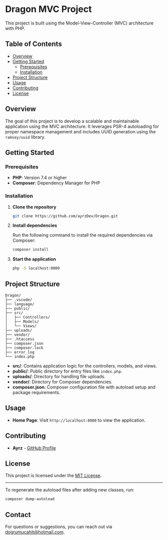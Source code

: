 
# Dragon MVC Project

This project is built using the Model-View-Controller (MVC) architecture with PHP.

## Table of Contents

- [Overview](#overview)
- [Getting Started](#getting-started)
  - [Prerequisites](#prerequisites)
  - [Installation](#installation)
- [Project Structure](#project-structure)
- [Usage](#usage)
- [Contributing](#contributing)
- [License](#license)

## Overview

The goal of this project is to develop a scalable and maintainable application using the MVC architecture. It leverages PSR-4 autoloading for proper namespace management and includes UUID generation using the `ramsey/uuid` library.

## Getting Started

### Prerequisites

- **PHP**: Version 7.4 or higher
- **Composer**: Dependency Manager for PHP

### Installation

1. **Clone the repository**

   ```bash
   git clone https://github.com/ayrzDev/Dragon.git
   ```

2. **Install dependencies**

   Run the following command to install the required dependencies via Composer:

   ```bash
   composer install
   ```

3. **Start the application**

   ```bash
   php -S localhost:8000
   ```

## Project Structure

```
Dragon/
├── .vscode/
├── language/
├── public/
├── src/
│   ├── Controllers/
│   ├── Models/
│   └── Views/
├── uploads/
├── vendor/
├── .htaccess
├── composer.json
├── composer.lock
├── error_log
└── index.php
```

- **src/**: Contains application logic for the controllers, models, and views.
- **public/**: Public directory for entry files like `index.php`.
- **uploads/**: Directory for handling file uploads.
- **vendor/**: Directory for Composer dependencies.
- **composer.json**: Composer configuration file with autoload setup and package requirements.

## Usage

- **Home Page**: Visit `http://localhost:8000` to view the application.

## Contributing

- **Ayrz** - [GitHub Profile](https://github.com/ayrzDev)

## License

This project is licensed under the [MIT License](LICENSE).

---

To regenerate the autoload files after adding new classes, run:

```bash
composer dump-autoload
```

## Contact

For questions or suggestions, you can reach out via [dogrumucahit@hotmail.com](mailto:dogrumucahit@hotmail.com).

